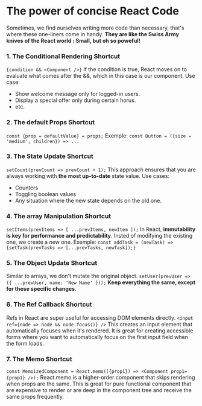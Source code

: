 # The power of concise React Code
Sometimes, we find ourselves writing more code than necessary, that's where these one-liners come in handy.
__They are like the Swiss Army knives of the React world : Small, but oh so poweful!__

### 1. The Conditional Rendering Shortcut
``{condition && <Component />}``
If the condition is true, React moves on to evaluate what comes after the &&, which in this case is our component.
Use case:
* Show welcome message only for logged-in users.
* Display a special offer only during certain horus.
* etc.

### 2. The default Props Shortcut
``const {prop = defaultValue} = props;``
Exemple: ``const Button = ({size = 'medium', children}) => ...``

### 3. The State Update Shortcut
``setCount(prevCount => prevCount + 1);``
This approach ensures that you are always working with __the most up-to-date__ state value.
Use cases:
* Counters
* Toggling boolean values
* Any situation where the new state depends on the old one.

### 4. The array Manipulation Shortcut
``setItems(prevItems => [ ...prevItems, newItem ]);``
In React, __immutability is key for performance and predictability__. Insted of modifying the existing one, we create a new one.
Exemple:
``const addTask = (newTask) => {setTask(prevTasks => [...prevTasks, newTask]);}``

### 5. The Object Update Shortcut
Similar to arrays, we don't mutate the original object.
``setUser(prevUser => ({ ...prevUser, name: 'New Name' }));``
__Keep everything the same, except for these specific changes__.

### 6. The Ref Callback Shortcut
Refs in React are super useful for accessing DOM elements directly.
``<input ref={node => node && node.focus()} />``
This creates an input element that automatically focuses when it's rendered. It is great for creating accessible forms where you want to automatically focus on the first input field when the form loads.

### 7. The Memo Shortcut
``const MemoizedComponent = React.memo(({prop1}) => <Component prop1={prop1} />);``
React.memo is a higher-order component that skips rendering when props are the same.
This is great for pure functional component that are expensive to render or are deep in the component tree and receive the same props frequently.


